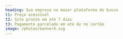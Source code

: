 ```yaml
---
heading: Sua empresa na maior plataforma de busca
t1: Preço acessível
t2: Site pronto em até 7 dias
t3: Pagamento parcelado em até 6x no cartão
image: /photos/banner4.svg
---
```


